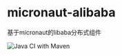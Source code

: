 # micronaut-alibaba
基于micronaut的libaba分布式组件

![Java CI with Maven](https://github.com/freewu32/micronaut-alibaba/workflows/Java%20CI%20with%20Maven/badge.svg)
